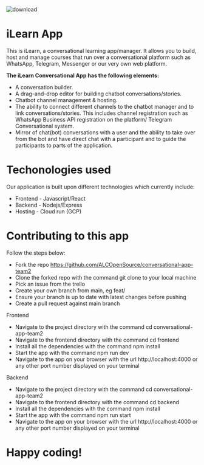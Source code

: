 
![download](https://user-images.githubusercontent.com/1963879/200801383-6774d48f-25fa-40aa-84fd-f48b58650c78.png)


# iLearn App #

This is iLearn, a conversational learning app/manager. 
It allows you to build, host and manage courses that run over a conversational platform 
such as WhatsApp, Telegram, Messenger or our very own web platform. 

**The iLearn Conversational App has the following elements:**

- A conversation builder.
- A drag-and-drop editor for building chatbot conversations/stories.
- Chatbot channel management & hosting.
- The ability to connect different channels to the chatbot manager and to link conversations/stories.
  This includes channel registration such as WhatsApp Business API registration on the platform/ Telegram
  Conversational system.  
- Mirror of chat(bot) conversations with a user and the ability to take over from the bot
  and have direct chat with a participant and to guide the participants to parts of the application.

# Techonologies used

Our application is built upon different technologies which currently include:

- Frontend - Javascript/React
- Backend - Nodejs/Express
- Hosting - Cloud run (GCP)

# Contributing to this app #

Follow the steps below:
- Fork the repo https://github.com/ALCOpenSource/conversational-app-team2
- Clone the forked repo with the command git clone to your local machine
- Pick an issue from the trello
- Create your own branch from main, eg feat/
- Ensure your branch is up to date with latest changes before pushing
- Create a pull request against main branch

Frontend
- Navigate to the project directory with the command cd conversational-app-team2
- Navigate to the frontend directory with the command cd frontend
- Install all the dependencies with the command npm install
- Start the app with the command npm run dev
- Navigate to the app on your browser with the url http://localhost:4000 or any other port number displayed on your terminal

Backend
- Navigate to the project directory with the command cd conversational-app-team2
- Navigate to the frontend directory with the command cd backend
- Install all the dependencies with the command npm install
- Start the app with the command npm run start
- Navigate to the app on your browser with the url http://localhost:4000 or any other port number displayed on your terminal

# Happy coding! #
